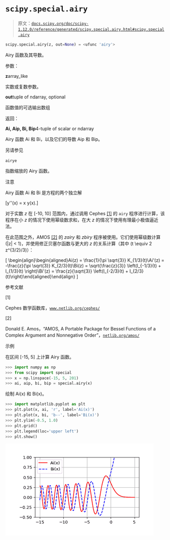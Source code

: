 # `scipy.special.airy`

> 原文：[`docs.scipy.org/doc/scipy-1.12.0/reference/generated/scipy.special.airy.html#scipy.special.airy`](https://docs.scipy.org/doc/scipy-1.12.0/reference/generated/scipy.special.airy.html#scipy.special.airy)

```py
scipy.special.airy(z, out=None) = <ufunc 'airy'>
```

Airy 函数及其导数。

参数：

**z**array_like

实数或复数参数。

**out**tuple of ndarray, optional

函数值的可选输出数组

返回：

**Ai, Aip, Bi, Bip**4-tuple of scalar or ndarray

Airy 函数 Ai 和 Bi，以及它们的导数 Aip 和 Bip。

另请参见

`airye`

指数缩放的 Airy 函数。

注意

Airy 函数 Ai 和 Bi 是方程的两个独立解

\[y''(x) = x y(x).\]

对于实数 *z* 在 [-10, 10] 范围内，通过调用 Cephes [[1]](#r9f91a9ee452e-1) 的 `airy` 程序进行计算，该程序在小 *z* 的情况下使用幂级数求和，在大 *z* 的情况下使用有理最小极值逼近法。

在此范围之外，AMOS [[2]](#r9f91a9ee452e-2) 的 *zairy* 和 *zbiry* 程序被使用。它们使用幂级数计算 \(|z| < 1\)，并使用修正贝塞尔函数与更大的 *z* 的关系计算（其中 \(t \equiv 2 z^{3/2}/3\)）：

\[ \begin{align}\begin{aligned}Ai(z) = \frac{1}{\pi \sqrt{3}} K_{1/3}(t)\\Ai'(z) = -\frac{z}{\pi \sqrt{3}} K_{2/3}(t)\\Bi(z) = \sqrt{\frac{z}{3}} \left(I_{-1/3}(t) + I_{1/3}(t) \right)\\Bi'(z) = \frac{z}{\sqrt{3}} \left(I_{-2/3}(t) + I_{2/3}(t)\right)\end{aligned}\end{align} \]

参考文献

[1]

Cephes 数学函数库，[`www.netlib.org/cephes/`](http://www.netlib.org/cephes/)

[2]

Donald E. Amos，“AMOS, A Portable Package for Bessel Functions of a Complex Argument and Nonnegative Order”，[`netlib.org/amos/`](http://netlib.org/amos/)

示例

在区间 [-15, 5] 上计算 Airy 函数。

```py
>>> import numpy as np
>>> from scipy import special
>>> x = np.linspace(-15, 5, 201)
>>> ai, aip, bi, bip = special.airy(x) 
```

绘制 Ai(x) 和 Bi(x)。

```py
>>> import matplotlib.pyplot as plt
>>> plt.plot(x, ai, 'r', label='Ai(x)')
>>> plt.plot(x, bi, 'b--', label='Bi(x)')
>>> plt.ylim(-0.5, 1.0)
>>> plt.grid()
>>> plt.legend(loc='upper left')
>>> plt.show() 
```

![../../_images/scipy-special-airy-1.png](img/05bf888172723177e1d5c0fd9f877537.png)

